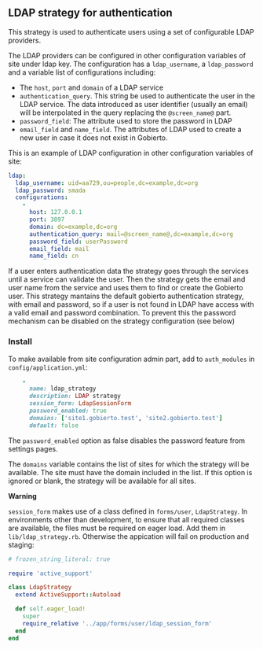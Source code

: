 ## LDAP strategy for authentication

This strategy is used to authenticate users using a set of configurable LDAP providers.

The LDAP providers can be configured in other configuration variables of site under ldap
key. The configuration has a `ldap_username`, a `ldap_password` and a variable list of
configurations including:
* The `host`, `port` and `domain` of a LDAP service
* `authentication_query`. This string be used to authenticate the user in the LDAP service.
The data introduced as user identifier (usually an email) will be interpolated in the
query replacing the `@screen_name@` part.
* `password_field`: The attribute used to store the password in LDAP
* `email_field` and `name_field`. The attributes of LDAP used to create a new user in case
it does not exist in Gobierto.

This is an example of LDAP configuration in other configuration variables of site:

```yaml
ldap:
  ldap_username: uid=aa729,ou=people,dc=example,dc=org
  ldap_password: smada
  configurations:
    -
      host: 127.0.0.1
      port: 3897
      domain: dc=example,dc=org
      authentication_query: mail=@screen_name@,dc=example,dc=org
      password_field: userPassword
      email_field: mail
      name_field: cn
```

If a user enters authentication data the strategy goes through the services until a service
can validate the user. Then the strategy gets the email and user name from the service and
uses them to find or create the Gobierto user. This strategy mantains the default gobierto
authentication strategy, with email and password, so if a user is not found in LDAP have
access with a valid email and password combination. To prevent this the password mechanism
can be disabled on the strategy configuration (see below)

### Install

To make available from site configuration admin part, add to `auth_modules` in
`config/application.yml`:

```ruby
    -
      name: ldap_strategy
      description: LDAP strategy
      session_form: LdapSessionForm
      password_enabled: true
      domains: ['site1.gobierto.test', 'site2.gobierto.test']
      default: false
```

The `password_enabled` option as false disables the password feature from settings pages.

The `domains` variable contains the list of sites for which the strategy will be available.
The site must have the domain included in the list. If this option is ignored or blank, the
strategy will be available for all sites.

**Warning**

`session_form` makes use of a class defined in `forms/user`, `LdapStrategy`. In environments
other than development, to ensure that all required classes are available, the files must be
required on eager load. Add them in `lib/ldap_strategy.rb`. Otherwise the appication will fail
on production and staging:

```ruby
# frozen_string_literal: true

require 'active_support'

class LdapStrategy
  extend ActiveSupport::Autoload

  def self.eager_load!
    super
    require_relative '../app/forms/user/ldap_session_form'
  end
end
```

